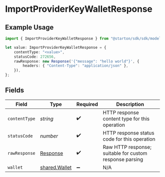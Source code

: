 # ImportProviderKeyWalletResponse

## Example Usage

```typescript
import { ImportProviderKeyWalletResponse } from "@starton/sdk/sdk/models/operations";

let value: ImportProviderKeyWalletResponse = {
    contentType: "<value>",
    statusCode: 272656,
    rawResponse: new Response('{"message": "hello world"}', {
        headers: { "Content-Type": "application/json" },
    }),
};
```

## Fields

| Field                                                                 | Type                                                                  | Required                                                              | Description                                                           |
| --------------------------------------------------------------------- | --------------------------------------------------------------------- | --------------------------------------------------------------------- | --------------------------------------------------------------------- |
| `contentType`                                                         | *string*                                                              | :heavy_check_mark:                                                    | HTTP response content type for this operation                         |
| `statusCode`                                                          | *number*                                                              | :heavy_check_mark:                                                    | HTTP response status code for this operation                          |
| `rawResponse`                                                         | [Response](https://developer.mozilla.org/en-US/docs/Web/API/Response) | :heavy_check_mark:                                                    | Raw HTTP response; suitable for custom response parsing               |
| `wallet`                                                              | [shared.Wallet](../../../sdk/models/shared/wallet.md)                 | :heavy_minus_sign:                                                    | N/A                                                                   |